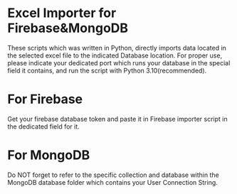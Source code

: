 
# Excel Importer for Firebase&MongoDB

These scripts which was written in Python, directly imports data located in the selected excel file to the indicated Database location. For proper use, please indicate your dedicated port which runs your database in the special field it contains, and run the script with Python 3.10(recommended). 

# For Firebase

Get your firebase database token and paste it in Firebase importer script in the dedicated field for it.

# For MongoDB

Do NOT forget to refer to the specific collection and database within the MongoDB database folder which contains your User Connection String.

